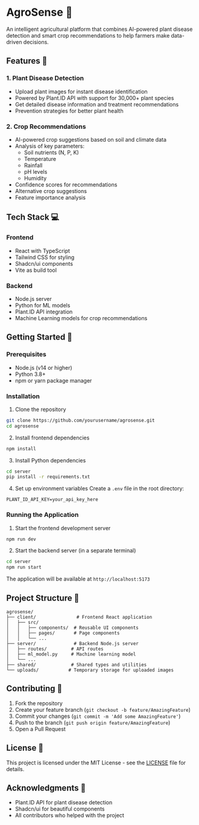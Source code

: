 # AgroSense 🌱

An intelligent agricultural platform that combines AI-powered plant disease detection and smart crop recommendations to help farmers make data-driven decisions.

## Features 🚀

### 1. Plant Disease Detection
- Upload plant images for instant disease identification
- Powered by Plant.ID API with support for 30,000+ plant species
- Get detailed disease information and treatment recommendations
- Prevention strategies for better plant health

### 2. Crop Recommendations
- AI-powered crop suggestions based on soil and climate data
- Analysis of key parameters:
  - Soil nutrients (N, P, K)
  - Temperature
  - Rainfall
  - pH levels
  - Humidity
- Confidence scores for recommendations
- Alternative crop suggestions
- Feature importance analysis

## Tech Stack 💻

### Frontend
- React with TypeScript
- Tailwind CSS for styling
- Shadcn/ui components
- Vite as build tool

### Backend
- Node.js server
- Python for ML models
- Plant.ID API integration
- Machine Learning models for crop recommendations

## Getting Started 🏁

### Prerequisites
- Node.js (v14 or higher)
- Python 3.8+
- npm or yarn package manager

### Installation

1. Clone the repository
```bash
git clone https://github.com/yourusername/agrosense.git
cd agrosense
```

2. Install frontend dependencies
```bash
npm install
```

3. Install Python dependencies
```bash
cd server
pip install -r requirements.txt
```

4. Set up environment variables
Create a `.env` file in the root directory:
```env
PLANT_ID_API_KEY=your_api_key_here
```

### Running the Application

1. Start the frontend development server
```bash
npm run dev
```

2. Start the backend server (in a separate terminal)
```bash
cd server
npm run start
```

The application will be available at `http://localhost:5173`

## Project Structure 📁

```
agrosense/
├── client/               # Frontend React application
│   ├── src/
│   │   ├── components/  # Reusable UI components
│   │   ├── pages/       # Page components
│   │   └── ...
├── server/              # Backend Node.js server
│   ├── routes/         # API routes
│   ├── ml_model.py     # Machine learning model
│   └── ...
├── shared/             # Shared types and utilities
└── uploads/           # Temporary storage for uploaded images
```

## Contributing 🤝

1. Fork the repository
2. Create your feature branch (`git checkout -b feature/AmazingFeature`)
3. Commit your changes (`git commit -m 'Add some AmazingFeature'`)
4. Push to the branch (`git push origin feature/AmazingFeature`)
5. Open a Pull Request

## License 📝

This project is licensed under the MIT License - see the [LICENSE](LICENSE) file for details.

## Acknowledgments 🙏

- Plant.ID API for plant disease detection
- Shadcn/ui for beautiful components
- All contributors who helped with the project 